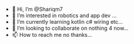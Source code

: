 - 👋 Hi, I’m @Shariqm7
- 👀 I’m interested in robotics and app dev ...
- 🌱 I’m currently learning kotlin c# wiring etc...
- 💞️ I’m looking to collaborate on nothing 4 now...
- 📫 How to reach me no thanks...

<!---
Shariqm7/Shariqm7 is a ✨ special ✨ repository because its `README.md` (this file) appears on your GitHub profile.
You can click the Preview link to take a look at your changes.
--->

